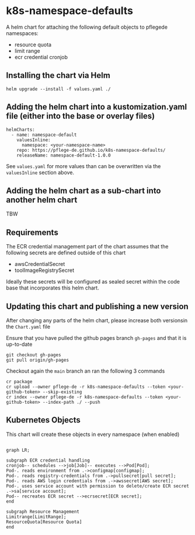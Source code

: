 # k8s-namespace-defaults

A helm chart for attaching the following default objects to pflegede namespaces:
* resource quota
* limit range
* ecr credential cronjob

## Installing the chart via Helm
 
```console
helm upgrade --install -f values.yaml ./
```

## Adding the helm chart into a kustomization.yaml file (either into the base or overlay files)

```
helmCharts:
  - name: namespace-default
    valuesInline:
      namespace: <your-namespace-name>
    repo: https://pflege-de.github.io/k8s-namespace-defaults/
    releaseName: namespace-default-1.0.0
```

See `values.yaml` for more values than can be overwritten via the `valuesInline` section above.

## Adding the helm chart as a sub-chart into another helm chart

TBW

## Requirements

The ECR credential management part of the chart assumes that the following secrets are defined outside of this chart
* awsCredentialSecret
* toolImageRegistrySecret

Ideally these secrets will be configured as sealed secret within the code base that incorporates this helm chart.

## Updating this chart and publishing a new version

After changing any parts of the helm chart, please increase both versionsin the `Chart.yaml` file

Ensure that you have pulled the github pages branch `gh-pages` and that it is up-to-date

```
git checkout gh-pages
git pull origin/gh-pages
```

Checkout again the `main` branch an ran the following 3 commands
```
cr package
cr upload --owner pflege-de -r k8s-namespace-defaults --token <your-github-token> --skip-existing
cr index --owner pflege-de -r k8s-namespace-defaults --token <your-github-token> --index-path ./ --push
```

## Kubernetes Objects 

This chart will create these objects in every namespace (when enabled)

```mermaid

graph LR;

subgraph ECR credential handling
cronjob-- schedules -->job[Job]-- executes -->Pod[Pod];
Pod-. reads environment from .->configmap[configmap];
Pod-. reads registry-credentials from .->pullsecret[pull secret];
Pod-. reads AWS login credentials from .->awssecret[AWS secret];
Pod-. uses service account with permission to delete/create ECR secret .->sa[service account];
Pod-- recreates ECR secret -->ecrsecret[ECR secret];
end

subgraph Resource Management
Limitrange[LimitRange];
ResourceQuota[Resource Quota]
end

 ```